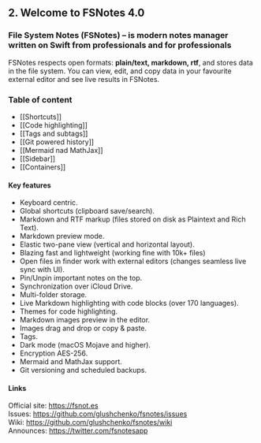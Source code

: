 ##  2. Welcome to FSNotes 4.0

### File System Notes (FSNotes) – is modern notes manager written on Swift from professionals and for professionals

FSNotes respects open formats: **plain/text, markdown, rtf**, and stores data in the file system. You can view, edit, and copy data in your favourite external editor and see live results in FSNotes.

### Table of content 

- [[Shortcuts]]
- [[Code highlighting]] 
- [[Tags and subtags]]
- [[Git powered history]]
- [[Mermaid nad MathJax]]
- [[Sidebar]]
- [[Containers]]  

#### Key features

- Keyboard centric.
- Global shortcuts (clipboard save/search).
- Markdown and RTF markup (files stored on disk as Plaintext and Rich Text).
- Markdown preview mode.
- Elastic two-pane view (vertical and horizontal layout).
- Blazing fast and lightweight (working fine with 10k+ files)
- Open files in finder work with external editors (changes seamless live sync with UI).
- Pin/Unpin important notes on the top.
- Synchronization over iCloud Drive.
- Multi-folder storage.
- Live Markdown highlighting with code blocks (over 170 languages).
- Themes for code highlighting.
- Markdown images preview in the editor.
- Images drag and drop or copy & paste.
- Tags.
- Dark mode (macOS Mojave and higher).
- Encryption AES-256.
- Mermaid and MathJax support.
- Git versioning and scheduled backups.
  
#### Links

Official site: https://fsnot.es  
Issues: https://github.com/glushchenko/fsnotes/issues  
Wiki: https://github.com/glushchenko/fsnotes/wiki  
Announces: https://twitter.com/fsnotesapp